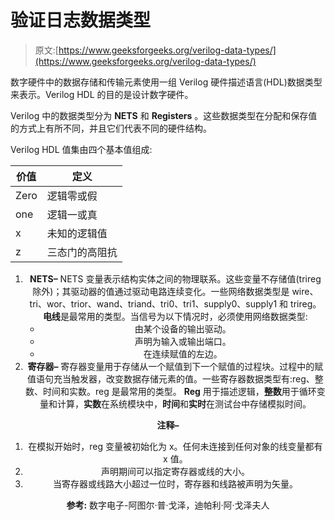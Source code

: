 # 验证日志数据类型

> 原文:[https://www.geeksforgeeks.org/verilog-data-types/](https://www.geeksforgeeks.org/verilog-data-types/)

数字硬件中的数据存储和传输元素使用一组 Verilog 硬件描述语言(HDL)数据类型来表示。Verilog HDL 的目的是设计数字硬件。

Verilog 中的数据类型分为 **NETS** 和 **Registers** 。这些数据类型在分配和保存值的方式上有所不同，并且它们代表不同的硬件结构。

Verilog HDL 值集由四个基本值组成:

<center>

| 价值 | 定义 |
| --- | --- |
| Zero | 逻辑零或假 |
| one | 逻辑一或真 |
| x | 未知的逻辑值 |
| z | 三态门的高阻抗 |

1.  **NETS–**
    NETS 变量表示结构实体之间的物理联系。这些变量不存储值(trireg 除外)；其驱动器的值通过驱动电路连续变化。一些网络数据类型是 wire、tri、wor、trior、wand、triand、tri0、tri1、supply0、supply1 和 trireg。**电线**是最常用的类型。当信号为以下情况时，必须使用网络数据类型:
    *   由某个设备的输出驱动。
    *   声明为输入或输出端口。
    *   在连续赋值的左边。
2.  **寄存器–**
    寄存器变量用于存储从一个赋值到下一个赋值的过程块。过程中的赋值语句充当触发器，改变数据存储元素的值。一些寄存器数据类型有:reg、整数、时间和实数。reg 是最常用的类型。 **Reg** 用于描述逻辑，**整数**用于循环变量和计算，**实数**在系统模块中，**时间**和**实时**在测试台中存储模拟时间。

**注释–**

1.  在模拟开始时，reg 变量被初始化为 x。任何未连接到任何对象的线变量都有 x 值。
2.  声明期间可以指定寄存器或线的大小。
3.  当寄存器或线路大小超过一位时，寄存器和线路被声明为矢量。

**参考:**
数字电子-阿图尔·普·戈泽，迪帕利·阿·戈泽夫人

</center>